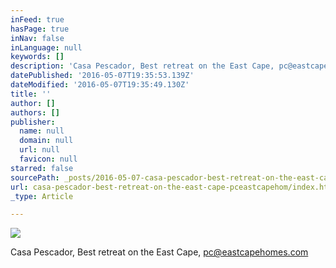 ```yaml
---
inFeed: true
hasPage: true
inNav: false
inLanguage: null
keywords: []
description: 'Casa Pescador, Best retreat on the East Cape, pc@eastcapehomes.com'
datePublished: '2016-05-07T19:35:53.139Z'
dateModified: '2016-05-07T19:35:49.130Z'
title: ''
author: []
authors: []
publisher:
  name: null
  domain: null
  url: null
  favicon: null
starred: false
sourcePath: _posts/2016-05-07-casa-pescador-best-retreat-on-the-east-cape-pceastcapehom.md
url: casa-pescador-best-retreat-on-the-east-cape-pceastcapehom/index.html
_type: Article

---
```

![](https://the-grid-user-content.s3-us-west-2.amazonaws.com/1aacad73-9903-4607-86ed-47893aab50f8.jpg)

Casa Pescador, Best retreat on the East Cape, pc@eastcapehomes.com